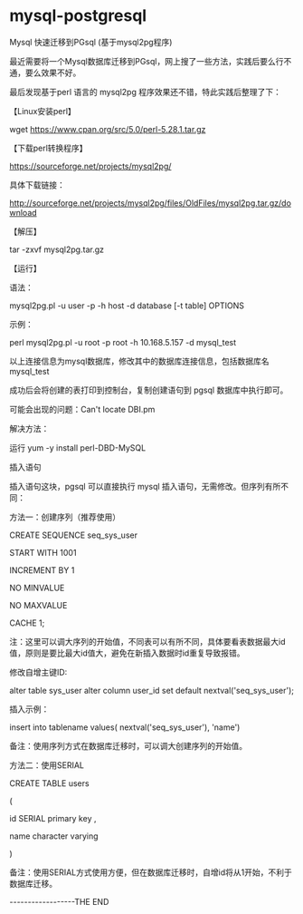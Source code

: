 # mysql-postgresql
Mysql 快速迁移到PGsql (基于mysql2pg程序)

最近需要将一个Mysql数据库迁移到PGsql，网上搜了一些方法，实践后要么行不通，要么效果不好。

最后发现基于perl 语言的 mysql2pg 程序效果还不错，特此实践后整理了下：



【Linux安装perl】

wget https://www.cpan.org/src/5.0/perl-5.28.1.tar.gz



【下载perl转换程序】

https://sourceforge.net/projects/mysql2pg/

具体下载链接：

http://sourceforge.net/projects/mysql2pg/files/OldFiles/mysql2pg.tar.gz/download

 

【解压】

tar -zxvf mysql2pg.tar.gz

 

【运行】

语法：

mysql2pg.pl -u user -p -h host -d database [-t table] OPTIONS

 

示例：

perl mysql2pg.pl -u root -p root -h 10.168.5.157 -d mysql_test

以上连接信息为mysql数据库，修改其中的数据库连接信息，包括数据库名mysql_test

 

成功后会将创建的表打印到控制台，复制创建语句到 pgsql 数据库中执行即可。





可能会出现的问题：Can't locate DBI.pm

解决方法：

运行 yum -y install perl-DBD-MySQL  





插入语句

插入语句这块，pgsql 可以直接执行 mysql 插入语句，无需修改。但序列有所不同：

方法一：创建序列（推荐使用）

CREATE SEQUENCE seq_sys_user

START WITH 1001

INCREMENT BY 1

NO MINVALUE

NO MAXVALUE

CACHE 1;



注：这里可以调大序列的开始值，不同表可以有所不同，具体要看表数据最大id值，原则是要比最大id值大，避免在新插入数据时id重复导致报错。

修改自增主键ID:

alter table sys_user alter column user_id set default nextval('seq_sys_user');

插入示例：

insert into tablename values( nextval('seq_sys_user'), 'name')

备注：使用序列方式在数据库迁移时，可以调大创建序列的开始值。

 



方法二：使用SERIAL

CREATE TABLE users

(

id SERIAL primary key ,

name character varying

)

备注：使用SERIAL方式使用方便，但在数据库迁移时，自增id将从1开始，不利于数据库迁移。



------------------THE END
